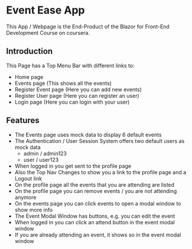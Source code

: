# Event Ease App
This App / Webpage is the End-Product of the Blazor for Front-End Development Course on coursera.

## Introduction
This Page has a Top Menu Bar with different links to:
- Home page
- Events page (This shows all the events)
- Register Event page (Here you can add new events)
- Register User page (Here you can register an user)
- Login page (Here you can login with your user)

## Features
- The Events page uses mock data to display 6 default events
- The Authentication / User Session System offers two default users as mock data
  - admin / admin123
  - user / user123
- When logged in you get sent to the profile page
- Also the Top Nav Changes to show you a link to the profile page and a Logout link
- On the profile page all the events that you are attending are listed
- On the profile page you can remove events / you are not attending anymore
- On the events page you can click events to open a modal window to show more info
- The Event Modal Window has buttons, e.g. you can edit the event
- When logged in you can click an attend button in the event modal window
- If you are already attending an event, it shows so in the event modal window
